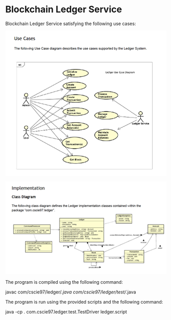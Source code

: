 # Blockchain Ledger Service

Blockchain Ledger Service satisfying the following use cases:

![use case](https://github.com/mariam-gogia/LedgerService/blob/master/img/use_case_diagram.png)


![class diagram](https://github.com/mariam-gogia/LedgerService/blob/master/img/class_diagram.png)

The program is compiled using the following command: 

javac com/cscie97/ledger/*.java com/cscie97/ledger/test/*.java

The program is run using the provided scripts and the following command:

java -cp . com.cscie97.ledger.test.TestDriver ledger.script
